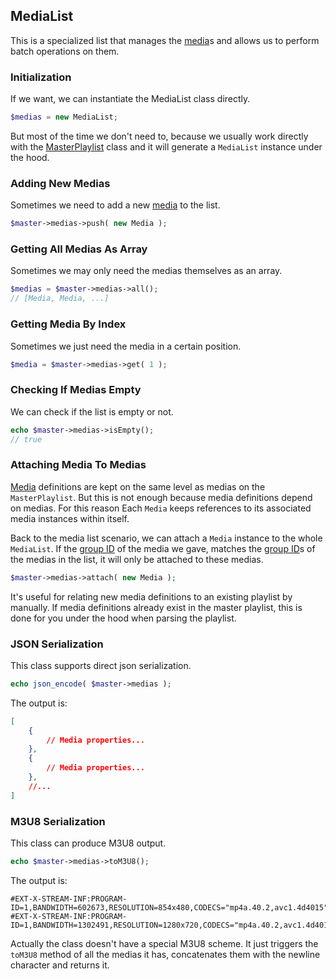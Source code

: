 ## MediaList
This is a specialized list that manages the [media](media.md)s and allows us to perform batch operations on them.

### Initialization
If we want, we can instantiate the MediaList class directly.

```php
$medias = new MediaList;
```

But most of the time we don't need to, because we usually work directly with the [MasterPlaylist](master-playlist.md) class and it will generate a `MediaList` instance under the hood.

### Adding New Medias
Sometimes we need to add a new [media](media.md) to the list.

```php
$master->medias->push( new Media );
```

### Getting All Medias As Array
Sometimes we may only need the medias themselves as an array.

```php
$medias = $master->medias->all();
// [Media, Media, ...]
```

### Getting Media By Index
Sometimes we just need the media in a certain position.

```php
$media = $master->medias->get( 1 );
```

### Checking If Medias Empty
We can check if the list is empty or not.

```php
echo $master->medias->isEmpty();
// true
```

### Attaching Media To Medias
[Media](media.md) definitions are kept on the same level as medias on the `MasterPlaylist`. But this is not enough because media definitions depend on medias. For this reason Each `Media` keeps references to its associated media instances within itself.

Back to the media list scenario, we can attach a `Media` instance to the whole `MediaList`. If the [group ID](group-id.md) of the media we gave, matches the [group ID](group-id.md)s of the medias in the list, it will only be attached to these medias.

```php
$master->medias->attach( new Media );
```

It's useful for relating new media definitions to an existing playlist by manually. If media definitions already exist in the master playlist, this is done for you under the hood when parsing the playlist.

### JSON Serialization
This class supports direct json serialization.

```php
echo json_encode( $master->medias );
```

The output is:

```json
[
	{
		// Media properties...
	},
	{
		// Media properties...
	},
	//...
]
```

### M3U8 Serialization
This class can produce M3U8 output.

```php
echo $master->medias->toM3U8();
```

The output is:

```m3u8
#EXT-X-STREAM-INF:PROGRAM-ID=1,BANDWIDTH=602673,RESOLUTION=854x480,CODECS="mp4a.40.2,avc1.4d4015"
#EXT-X-STREAM-INF:PROGRAM-ID=1,BANDWIDTH=1302491,RESOLUTION=1280x720,CODECS="mp4a.40.2,avc1.4d4015"
```

Actually the class doesn't have a special M3U8 scheme. It just triggers the `toM3U8` method of all the medias it has, concatenates them with the newline character and returns it.
